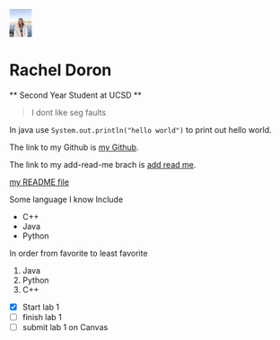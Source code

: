 <img src="./IMG_0412.JPG" 
     width="40" 
     height="50" />

# Rachel Doron 
** Second Year Student at UCSD ** 
> I dont like seg faults 

In java use `System.out.println("hello world")` to print out hello world.  

The link to my Github is [my Github](https://github.com/rdoron/CSE110-lab1).

The link to my add-read-me brach is [add read me](https://github.com/rdoron/CSE110-lab1/tree/add-read-me#cse110-lab1). 

[my README file](./README.md) 

Some language I know Include 
- C++
- Java
- Python 
  

In order from favorite to least favorite 
1. Java 
2. Python 
3. C++ 

- [x] Start lab 1
- [ ] finish lab 1 
- [ ] submit lab 1 on Canvas 
